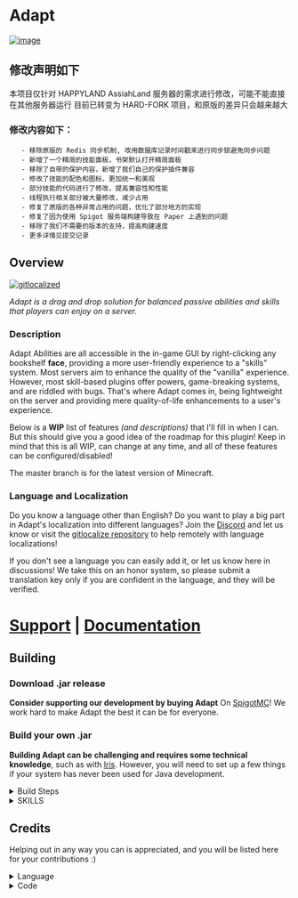 # Adapt

[![image](https://github.com/VolmitSoftware/Adapt/raw/main/storepage/adapt-tc.png)](https://github.com/VolmitSoftware/Adapt/wiki/Why-did-you-click)

## 修改声明如下

本项目仅针对 HAPPYLAND AssiahLand 服务器的需求进行修改，可能不能直接在其他服务器运行
目前已转变为 HARD-FORK 项目，和原版的差异只会越来越大

### 修改内容如下：

```
   - 移除原版的 Redis 同步机制, 改用数据库记录时间戳来进行同步锁避免同步问题
   - 新增了一个精简的技能面板，书架默认打开精简面板
   - 移除了自带的保护内容，新增了我们自己的保护插件兼容
   - 修改了技能的配色和图标，更加统一和美观
   - 部分技能的代码进行了修改，提高兼容性和性能
   - 线程执行相关部分被大量修改，减少占用
   - 修复了原版的各种异常占用的问题，优化了部分地方的实现
   - 修复了因为使用 Spigot 服务端构建导致在 Paper 上遇到的问题
   - 移除了我们不需要的版本的支持，提高构建速度
   - 更多详情见提交记录
```

## Overview

[![gitlocalized ](https://gitlocalize.com/repo/8085/whole_project/badge.svg)](https://gitlocalize.com/repo/8085/whole_project?utm_source=badge)

_Adapt is a drag and drop solution for balanced passive abilities and skills that players can enjoy on a server._

### Description

Adapt Abilities are all accessible in the in-game GUI by right-clicking any bookshelf **face**, providing a more
user-friendly experience to a "skills" system. Most servers aim to enhance the quality of the "vanilla" experience.
However, most skill-based plugins offer powers, game-breaking systems, and are riddled with bugs. That's where Adapt
comes in, being lightweight on the server and providing mere quality-of-life enhancements to a user's experience.

Below is a **WIP** list of features _(and descriptions)_ that I'll fill in when I can. But this should give you a good
idea of the roadmap for this plugin! Keep in mind that this is all WIP, can change at any time, and all of these
features can be configured/disabled!

The master branch is for the latest version of Minecraft.

### Language and Localization

Do you know a language other than English? Do you want to play a big part in Adapt's localization into different
languages? Join the [Discord](https://discord.gg/volmit) and let us know or visit
the [gitlocalize repository](https://gitlocalize.com/repo/8085) to help remotely with language localizations!

If you don't see a language you can easily add it, or let us know here in discussions! We take this on an honor system,
so please submit a translation key only if you are confident in the language, and they will be verified.

# [Support](https://discord.gg/volmit) **|** [Documentation](https://docs.volmit.com/adapt/)

## Building

### Download .jar release

**Consider supporting our development by buying Adapt**
On [SpigotMC](https://www.spigotmc.org/resources/adapt-leveling-skills-and-abilities.103790/)! We work hard to make
Adapt
the best it can be for everyone.

### Build your own .jar

**Building Adapt can be challenging and requires some technical knowledge**, such as
with [Iris](https://www.spigotmc.org/resources/iris-world-gen-custom-biome-colors.84586/). However, you will need to set
up a few things if your system has never been used for Java development.

<details>

<summary> Build Steps </summary>

### So this is fairly similar to Iris, but a bit modified.

### IDE Builds (for development & Compilation)

You NEED TO BE USING Intelij To build this project, or anything that can support the
plugin [Manifold](https://plugins.jetbrains.com/plugin/10057-manifold)

## Preface: if you need help compiling and you are a developer / intend to help out in the community or with development we would love to help you regardless in the discord! however do not come to the discord asking for free copies, or a tutorial on how to compile.

1. Install [Java JDK 17](https://www.oracle.com/java/technologies/javase/jdk17-archive-downloads.html)
2. Set the JDK installation path to `JAVA_HOME` as an environment variable.
    * Windows
        1. Start > Type `env` and press Enter
        2. Advanced > Environment Variables
        3. Under System Variables, click `New...`
        4. Variable Name: `JAVA_HOME`
        5. Variable Value: `C:\Program Files\Java\jdk-17.0.1` (verify this exists after installing java don't just copy
           the example text)
    * MacOS
        1. Run `/usr/libexec/java_home -V` and look for Java 17
        2. Run `sudo nano ~/.zshenv`
        3. Add `export JAVA_HOME=$(/usr/libexec/java_home)` as a new line
        4. Use `CTRL + X`, then Press `Y`, Then `ENTER`
        5. Quit & Reopen Terminal and verify with `echo $JAVA_HOME`. It should print a directory

3. Setup Gradle

<details>
<summary> Gradle Setup </summary>

* Run `gradlew setup` any time you get dependency issues with craftbukkit
* Configure ITJ Gradle to use JDK 17 (in settings, search for gradle)
* Resync the project & run your newly created task (under the development folder in gradle tasks!)

</details>

4. INSTALL [MANIFOLD](https://plugins.jetbrains.com/plugin/10057-manifold)
5. If this is your first time building Adapt for MC 1.19+ run `gradlew setup` inside the root Adapt project folder.
   Otherwise, skip this step. Grab a coffee, this may take up to 5 minutes depending on your cpu & internet connection.
6. Once the project has setup, run `gradlew adapt`
7. The Adapt jar will be placed in `Adapt/build/Adapt-XXX-XXX.jar` Enjoy! Consider supporting us by buying it on spigot!

</details>


<details>
<summary> SKILLS </summary>

_The skills listed below are the fundamentals that we want to implement. However, please feel free to make an issue
request for any ideas or additional abilities that you would like to see in Adapt. Keep in mind that simpler ideas are
preferred, but complex ones are welcome too!_

## Agility:

- [ ] Slide?
- [X] Super jump (Allows a Crouch jump to launch yourself up to 5 blocks High)
- [X] Wall jump (Jump on walls)
- [X] Wind-Up (Sprint and go faster)
- [X] Armor-Up (Sprint and get more armor)(you need to have it equipped)
- [ ] Running start, Sprint = Jump boost
- [ ] Climb WOod

## Architect:

- [X] Temporary blocks (Crouch off a ledge)
- [X] BuildersWand (Small) (You can place up to 16 blocks at once)
- [ ] TypeReplace Blocks
- [X] DontBreakGlass (Passive Silk-Touch for Glass only)
- [ ] Forced Leaf Decay

## Axe:

- [ ] Tomahawk Throw
- [X] Drop to inventory
- [X] Axe Ground-Smash
- [X] Axe TreeFeller
- [ ] StripLogger (Sticks got from stripping)
- [ ] Speedy/Hasty Axe
- [ ] Wood Dupe?

## Brewing:

- [ ] Chance not to consume potion
- [ ] Chance to refund ingredients
- [X] Lingering Potions (Crafted potions last longer)
- [X] Splash Range Increase (Chance to increase Range)

## Crafting:

- [X] Xp for crafting
- [ ] Chance for Extras
- [ ] offhand autocrafting
- [X] Deconstruction Table (De-craft to basics)

## Discovery:

- [ ] Tiny Potato
- [ ] Armored Elytras
- [X] Worldly Armor
- [X] Passive XP
- [ ] Villager Attitude
- [X] Xp Damage Mitigation

## Enchanting:

- [X] XP Refund
- [X] Lapis Refund (Chance per enchant to give Lapis)
- [X] In-Inventory Enchanting (Books to Items)
- [ ] Xp for making Bookshelf/Book/Table
- [ ] Better Enchant Levels

## Excavation**:

- [ ] Dirt/Grass does not consume Durability
- [X] Haste while digging
- [X] Drop to inventory
- [X] MultiTool (Merge multiple tools into one)

## Herbalism:

- [X] Hunger Shield (up to 50% less hunger consumption)
- [X] Drop to inventory
- [X] Replanted (replant items by right-clicking)
- [ ] Harvest Dupes
- [X] Food feeds more
- [X] Herbalist Luck (breaking things can give you things)
- [X] Herbalist's Myconid (craftable Mycelia)
- [ ] Instant Food Consumption (Cooldown)
- [ ] Xp Gain
- [X] Faster Grow Aura

## Hunter:

- [X] Adrenaline (more damage lower the health)
- [X] Drop to inventory
- [X] Regen while in combat -> massive loss in hunger
- [X] Resistance in combat -> massive loss in hunger
- [X] Speed while in combat -> massive loss in hunger
- [X] JumpBoost while in combat -> massive loss in hunger
- [X] Luck while in combat -> massive loss in hunger
- [X] Invisibility while in combat -> massive loss in hunger
- [ ] Prevent the first damage proc

## Nether:

- [X] Wither Resist (Resistance to wither)
- [X] Wither Skull Throw (Pvsshhh)
- [ ] Soul Speed
- [ ] Nether Tools Apply Wither
- [ ] Nearby Withering applies regen

## Pickaxe:

- [X] Chisel ores (more ore, less durability)
- [X] Vein-miner (Vein-miner)
- [ ] Locate Nearest Ore:
- [ ] HammerMiner -> more duration cost
- [X] Auto-smelt % chance
- [X] Drop to inventory
- [ ] Chance not to eat Durability

## Ranged**:

- [X] Ranged Arrow Recovery (On hit, chance to refund)
- [X] Ranged Force (More dps at range)
- [X] Lunge SHot (Lunging will do damage)
- [X] Piercing Shot (Pierce through enemies)

## Rift:

- [X] Remote Container Access (Remote Container Access)
- [X] Short-Ranged "blink" (teleport)
- [X] No-Place Enderchest (like /ec )
- [X] Rift Recall (Teleport to a location)
- [X] Resilience based on Ender Artifact Used (blink = 10% Enderperal = 25% etc)

## Seaborn:

- [X] WaterBreathing
- [X] Passive Speed bonus while swimming
- [ ] Night vision underwater
- [ ] Passive Fish?
- [ ] Water Refiles Hunger/regen

## Stealth:

- [X] Snatching (close-range item Vacuum)
- [X] Sneak-Speed (Destroy FOV in a single button press)
- [X] Ghost Armor (Armor passively that grown on you, but only works for 1 hit)
- [X] StealthSight
- [ ] Sneak Attack

## Swords:

- [X] Machete (chopping blocks down)
- [ ] Throwing Knife
- [ ] Bleed Damage
- [ ] More damage to Non-Armored Enemies
- [ ] Turrets, Deploy Swords, that fling to a target

## Taming:

- [X] Tame Health Boost (Tames have more health)
- [X] Tame Damage Boost (Tames do more DPS)
- [X] Tame Health Regen (Tames have passive regen)
- [ ] Tamed Vampirism  (Familiar)

## Unarmed:

- [X] Unarmed Power (Make unarmed Viable)
- [X] Sucker Punch (One PunCh!)
- [ ] One-Punch man?
- [X] Glass Cannon (Less Armor = More damage to / from you)
- [ ] Remote Grab?
- [ ] Increased Boss Damage
- [ ] Passive Strength while unarmed

## Chronos: _(Unimplemented)_

- [ ] Chronos Slowdown (Passive Slowdown for entities in the world near you)
- [ ] Chronos Speed (Passive Speed for entities in the world near you)

## TragOul: _(Unimplemented)_

- [ ] Blood Mechanich and hurt yourself to get X

</details>

## Credits

Helping out in any way you can is appreciated, and you will be listed here for your contributions :)
<details>
<summary> Language </summary>

* [NextdoorPsycho](https://github.com/NextdoorPsycho): English Translation
* [Nowhere (Armin231)](https://github.com/Armin231): German Translation

</details>
<details>
<summary> Code </summary>

* [Vatuu](https://github.com/Vatuu)
* [Cyberpwn](https://github.com/cyberpwnn)
* [NextdoorPsycho](https://github.com/NextdoorPsycho)

</details>
